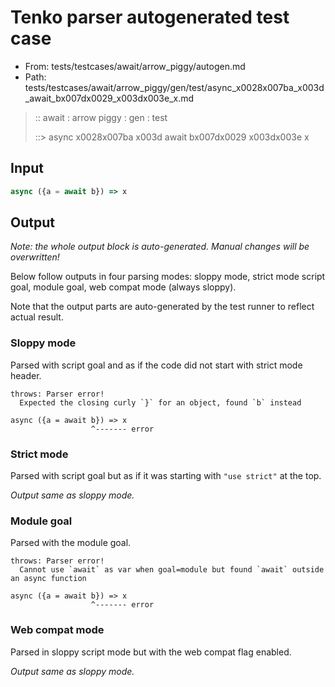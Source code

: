 # Tenko parser autogenerated test case

- From: tests/testcases/await/arrow_piggy/autogen.md
- Path: tests/testcases/await/arrow_piggy/gen/test/async_x0028x007ba_x003d_await_bx007dx0029_x003dx003e_x.md

> :: await : arrow piggy : gen : test
>
> ::> async x0028x007ba x003d await bx007dx0029 x003dx003e x

## Input


`````js
async ({a = await b}) => x
`````

## Output

_Note: the whole output block is auto-generated. Manual changes will be overwritten!_

Below follow outputs in four parsing modes: sloppy mode, strict mode script goal, module goal, web compat mode (always sloppy).

Note that the output parts are auto-generated by the test runner to reflect actual result.

### Sloppy mode

Parsed with script goal and as if the code did not start with strict mode header.

`````
throws: Parser error!
  Expected the closing curly `}` for an object, found `b` instead

async ({a = await b}) => x
                  ^------- error
`````

### Strict mode

Parsed with script goal but as if it was starting with `"use strict"` at the top.

_Output same as sloppy mode._

### Module goal

Parsed with the module goal.

`````
throws: Parser error!
  Cannot use `await` as var when goal=module but found `await` outside an async function

async ({a = await b}) => x
                  ^------- error
`````


### Web compat mode

Parsed in sloppy script mode but with the web compat flag enabled.

_Output same as sloppy mode._
